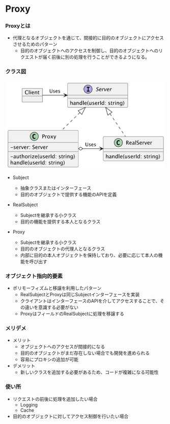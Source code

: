 # Proxy

### Proxyとは
- 代理となるオブジェクトを通じて、間接的に目的のオブジェクトにアクセスさせるためのパターン
  - 目的のオブジェクトへのアクセスを制御し、目的のオブジェクトへのリクエストが届く前後に別の処理を行うことができるようになる。

### クラス図
![クラス図](./%E3%82%AF%E3%83%A9%E3%82%B9%E5%9B%B3.png)

- Subject
  - 抽象クラスまたはインターフェース
  - 目的のオブジェクトで提供する機能のAPIを定義
- RealSubject
  - Subjectを継承する小クラス
  - 目的の機能を提供する本人となるクラス

- Proxy
  - Subjectを継承する小クラス
  - 目的のオブジェクトの代理人となるクラス
  - 内部に目的の本人オブジェクトを保持しており、必要に応じて本人の機能を呼び出す

### オブジェクト指向的要素
- ポリモーフィズムと移譲を利用したパターン
  - RealSubjectとProxyは同じSubjectインターフェースを実装
  - クライアントはインターフェースのAPIを介してアクセスすることで、その違いを意識する必要がない
  - ProxyはフィールドのRealSubjectに処理を移譲する

### メリデメ
- メリット
  - オブジェクトへのアクセスが間接的になる
  - 目的のオブジェクトがまだ存在しない場合でも開発を進められる
  - 容易にプロキシの追加が可能
- デメリット
  - 新しいクラスを追加する必要があるため、コードが複雑になる可能性

### 使い所
- リクエストの前後に処理を追加したい場合
  - Logging
  - Cache
- 目的のオブジェクトに対してアクセス制御を行いたい場合

